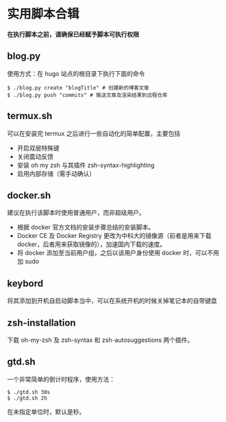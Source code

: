 # 实用脚本合辑

**在执行脚本之前，请确保已经赋予脚本可执行权限**  

## blog.py
使用方式：在 hugo 站点的根目录下执行下面的命令  
```shell
$ ./blog.py create "blogTitle" # 创建新的博客文章  
$ ./blog.py push "commits" # 推送文章及渲染结果到远程仓库 
```

## termux.sh
可以在安装完 termux 之后进行一些自动化的简单配置，主要包括
- 开启双层特殊键
- 关闭震动反馈
- 安装 oh my zsh 与其插件 zsh-syntax-highlighting
- 启用内部存储（需手动确认）

## docker.sh  
建议在执行该脚本时使用普通用户，而非超级用户。  
- 根据 docker 官方文档的安装步骤总结的安装脚本。  
- Docker CE 及 Docker Registry 更改为中科大的镜像源（前者是用来下载 docker，后者用来获取镜像的），加速国内下载的速度。  
- 将 docker 添加至当前用户组，之后以该用户身份使用 docker 时，可以不用加 sudo  

## keybord
将其添加到开机自启动脚本当中，可以在系统开机的时候关掉笔记本的自带键盘

## zsh-installation
下载 oh-my-zsh 及 zsh-syntax 和 zsh-autosuggestions 两个插件。  

## gtd.sh
一个非常简单的倒计时程序，使用方法：  
```shell
$ ./gtd.sh 30s  
$ ./gtd.sh 2h
```

在未指定单位时，默认是秒。  


